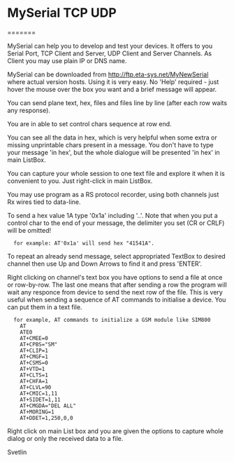 
# MySerial TCP UDP
=======

   MySerial can help you to develop and test your devices. It offers to you Serial Port, TCP Client and Server, UDP Client and Server Channels. As Client you may use plain IP or DNS name.
   
   MySerial can be downloaded from http://ftp.eta-sys.net/MyNewSerial where actual version hosts. Using it is very easy. No 'Help' required - just hover the mouse over the box you want and a brief message will appear.
   
   You can send plane text, hex, files and files line by line (after each row waits any response). 
   
   You are in able to set control chars sequence at row end.
   
   You can see all the data in hex, which is very helpful when some extra or missing unprintable chars present in a message. You don't have to type your message 'in hex', but the whole dialogue will be presented 'in hex' in main ListBox.
   
   You can capture your whole session to one text file and explore it when it is convenient to you. Just right-click in main ListBox.
   
   You may use program as a RS protocol recorder, using both channels just Rx wires tied to data-line.
   
   To send a hex value 1A type '0x1a' including '..'. Note that when you put a control char to the end of your message, the delimiter you set (CR or CRLF) will be omitted!
   
      for example: AT'0x1a' will send hex "41541A".
      
   To repeat an already send message, select appropriated TextBox to desired channel then use Up and Down Arrows to find it and press 'ENTER'.
   
Right clicking on channel's text box you have options to send a file at once or row-by-row. The last one means that after sending a row the program will wait any responce from device to send the next row of the file. This is very useful when sending a sequence of AT commands to initialise a device. You can put them in a text file.
   
      for example, AT commands to initialize a GSM module like SIM800
	    AT
	    ATE0
	    AT+CMEE=0
	    AT+CPBS="SM"
	    AT+CLIP=1
	    AT+CMGF=1
	    AT+CSMS=0
	    AT+VTD=1
	    AT+CLTS=1
	    AT+CHFA=1
	    AT+CLVL=90
	    AT+CMIC=1,11
	    AT+SIDET=1,11
	    AT+CMGDA="DEL ALL"
	    AT+MORING=1
	    AT+DDET=1,250,0,0
  
  Right click on main List box and you are given the options to capture whole dialog or only the received data to a file.
  
   Svetlin
 
